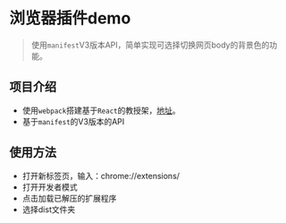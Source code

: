 # 浏览器插件demo

> 使用`manifest`V3版本API，简单实现可选择切换网页body的背景色的功能。

## 项目介绍

- 使用`webpack`搭建基于`React`的教授架，[地址](https://github.com/jiaicon/empty-scaffold)。
- 基于`manifest`的V3版本的API

## 使用方法

- 打开新标签页，输入：chrome://extensions/
- 打开开发者模式
- 点击加载已解压的扩展程序
- 选择dist文件夹
